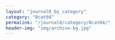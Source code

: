 ```yaml
---
layout: "journal0_by_category"
category: "0cat04"
permalink: "/journal0/category/0cat04/"
header-img: "img/archive-bg.jpg"
---
```

